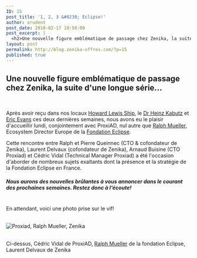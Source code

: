 ```yaml
---
ID: 15
post_title: '1, 2, 3 &#8230; Eclipse!'
author: orudent
post_date: 2010-02-17 10:50:00
post_excerpt: |
  <h2>Une nouvelle figure emblématique de passage chez Zenika, la suite d'une longue série...</h2> <p><br /></p> <p>Après avoir reçu dans nos locaux <a href="http://www.zenika.com/expert?expert=10">Howard Lewis Ship</a>, le <a href="http://www.zenika.com/expert?expert=11">Dr Heinz Kabutz</a> et <a href="http://www.zenika.com/experts/eric_evans">Eric Evans</a> ces deux dernières semaines, nous avons eu le plaisir d'accueillir lundi, conjointement avec ProxiAD, nul autre que <a href="http://www.eclipse.org/org/foundation/staff.php">Ralph Mueller</a>, Ecosystem Director Europe de la <a href="http://www.eclipse.org/">Fondation Eclipse</a>. <br /></p>
layout: post
permalink: http://blog.zenika-offres.com/?p=15
published: true
---
```

<h2>Une nouvelle figure emblématique de passage chez Zenika, la suite d'une longue série...</h2> <p><br /></p> <p>Après avoir reçu dans nos locaux <a href="http://www.zenika.com/expert?expert=10">Howard Lewis Ship</a>, le <a href="http://www.zenika.com/expert?expert=11">Dr Heinz Kabutz</a> et <a href="http://www.zenika.com/experts/eric_evans">Eric Evans</a> ces deux dernières semaines, nous avons eu le plaisir d'accueillir lundi, conjointement avec ProxiAD, nul autre que <a href="http://www.eclipse.org/org/foundation/staff.php">Ralph Mueller</a>, Ecosystem Director Europe de la <a href="http://www.eclipse.org/">Fondation Eclipse</a>. <br /></p>
<!--more-->
<p>Cette rencontre entre Ralph et Pierre Queinnec (CTO &amp; cofondateur de Zenika), Laurent Delvaux (cofondateur de Zenika), Arnaud Buisine (CTO Proxiad) et Cédric Vidal (Technical Manager Proxiad) a été l'occasion d'aborder de nombreux sujets exaltants dont la présence et la stratégie de la Fondation Eclipse en France. <br /></p> <h5>Nous aurons des nouvelles brûlantes à vous annoncer dans le courant des prochaines semaines. Restez donc à l'écoute!</h5> <p><br />
En attendant, voici une photo prise sur le vif! <br /><br /></p> <p><img src="/wp-content/uploads/2015/07/image001.jpg" alt="Proxiad, Ralph Mueller, Zenika" title="Proxiad, Ralph Mueller, Zenika" /> <br /><br /></p> <p>Ci-dessus, Cédric Vidal de ProxiAD, <a href="http://www.eclipse.org/org/foundation/staff.php">Ralph Mueller</a> de la fondation Eclipse, Laurent Delvaux de Zenika</p>
